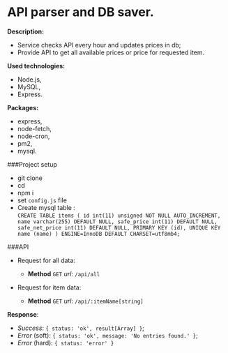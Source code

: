 API parser and DB saver.
===
**Description:** <br>
* Service checks API every hour and updates prices in db;
* Provide API to get all available prices or price for requested item.

**Used technologies:**
* Node.js,
* MySQL,
* Express.

**Packages:**
* express,
* node-fetch,
* node-cron,
* pm2,
* mysql.

###Project setup
* git clone <project>
* cd <project>
* npm i
* set `config.js` file
* Create mysql table : <br>
`CREATE TABLE items (
                          id int(11) unsigned NOT NULL AUTO_INCREMENT,
                          name varchar(255) DEFAULT NULL,
                          safe_price int(11) DEFAULT NULL,
                          safe_net_price int(11) DEFAULT NULL,
                          PRIMARY KEY (id),
                          UNIQUE KEY name (name)
                        ) ENGINE=InnoDB DEFAULT CHARSET=utf8mb4;`

###API
* Request for all data: 
    * **Method** `GET` _url_: `/api/all`

* Request for item data:
     * **Method** `GET` _url_: `/api/:itemName[string]`
     
**Response**:
* _Success_: `{ status: 'ok', result[Array] }`;
* _Error_ (soft): `{ status: 'ok', message: 'No entries found.' }`;
* _Error_ (hard): `{ status: 'error' }`
